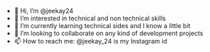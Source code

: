 - 👋 Hi, I’m @jeekay24
- 👀 I’m interested in technical and non technical skills
- 🌱 I’m currently learning technical sides and I know a little bit
- 💞️ I’m looking to collaborate on any kind of development projects
- 📫 How to reach me: @jeekay_24 is my Instagram id 

<!---
jeekay24/jeekay24 is a ✨ special ✨ repository because its `README.md` (this file) appears on your GitHub profile.
You can click the Preview link to take a look at your changes.
--->
